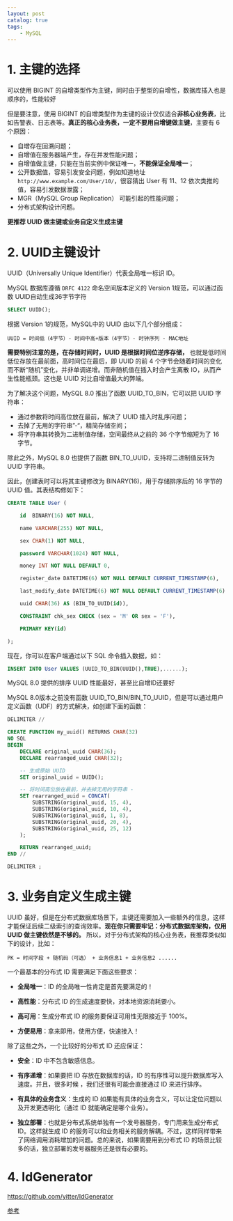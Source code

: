 ```yaml
---
layout: post   	
catalog: true 	
tags:
    - MySQL
---
```


# 1. 主键的选择

可以使用 BIGINT 的自增类型作为主键，同时由于整型的自增性，数据库插入也是顺序的，性能较好

但是要注意，使用 BIGINT 的自增类型作为主键的设计仅仅适合**非核心业务表**，比如告警表、日志表等。**真正的核心业务表，一定不要用自增键做主键**，主要有 6 个原因：

- 自增存在回溯问题；
- 自增值在服务器端产生，存在并发性能问题；
- 自增值做主键，只能在当前实例中保证唯一，**不能保证全局唯一**；
- 公开数据值，容易引发安全问题，例如知道地址`http://www.example.com/User/10/`，很容猜出 User 有 11、12 依次类推的值，容易引发数据泄露；
- MGR（MySQL Group Replication） 可能引起的性能问题；
- 分布式架构设计问题。

**更推荐 UUID 做主键或业务自定义生成主键**
# 2. UUID主键设计

UUID（Universally Unique Identifier）代表全局唯一标识 ID。

MySQL 数据库遵循 `DRFC 4122` 命名空间版本定义的 Version 1规范，可以通过函数 UUID自动生成36字节字符

```sql
SELECT UUID();
```

根据 Version 1的规范，MySQL中的 UUID 由以下几个部分组成：

```
UUID = 时间低（4字节）- 时间中高+版本（4字节）- 时钟序列 - MAC地址
```

**需要特别注意的是，在存储时间时，UUID 是根据时间位逆序存储，** 也就是低时间低位存放在最前面，高时间位在最后，即 UUID 的前 4 个字节会随着时间的变化而不断“随机”变化，并非单调递增。而非随机值在插入时会产生离散 IO，从而产生性能瓶颈。这也是 UUID 对比自增值最大的弊端。

为了解决这个问题，MySQL 8.0 推出了函数 UUID_TO_BIN，它可以把 UUID 字符串：

- 通过参数将时间高位放在最前，解决了 UUID 插入时乱序问题；
- 去掉了无用的字符串”-“，精简存储空间；
- 将字符串其转换为二进制值存储，空间最终从之前的 36 个字节缩短为了 16 字节。

除此之外，MySQL 8.0 也提供了函数 BIN_TO_UUID，支持将二进制值反转为 UUID 字符串。

因此，创建表时可以将其主键修改为 BINARY(16)，用于存储排序后的 16 字节的 UUID 值。其表结构修如下：

```sql
CREATE TABLE User (

    id  BINARY(16) NOT NULL,

    name VARCHAR(255) NOT NULL,

    sex CHAR(1) NOT NULL,

    password VARCHAR(1024) NOT NULL,

    money INT NOT NULL DEFAULT 0,

    register_date DATETIME(6) NOT NULL DEFAULT CURRENT_TIMESTAMP(6),

    last_modify_date DATETIME(6) NOT NULL DEFAULT CURRENT_TIMESTAMP(6) ON UPDATE CURRENT_TIMESTAMP(6),

    uuid CHAR(36) AS (BIN_TO_UUID(id)),

    CONSTRAINT chk_sex CHECK (sex = 'M' OR sex = 'F'),

    PRIMARY KEY(id)

);
```

现在，你可以在客户端通过以下 SQL 命令插入数据，如：

```sql
INSERT INTO User VALUES (UUID_TO_BIN(UUID(),TRUE),......);
```

MySQL 8.0 提供的排序 UUID 性能最好，甚至比自增ID还要好

MySQL 8.0版本之前没有函数 UUID_TO_BIN/BIN_TO_UUID，但是可以通过用户定义函数（UDF）的方式解决，如创建下面的函数：

```sql
DELIMITER //

CREATE FUNCTION my_uuid() RETURNS CHAR(32)
NO SQL
BEGIN
    DECLARE original_uuid CHAR(36);
    DECLARE rearranged_uuid CHAR(32);

    -- 生成原始 UUID
    SET original_uuid = UUID();

    -- 将时间高位放在最前，并去掉无用的字符串 -
    SET rearranged_uuid = CONCAT(
        SUBSTRING(original_uuid, 15, 4), 
        SUBSTRING(original_uuid, 10, 4), 
        SUBSTRING(original_uuid, 1, 8), 
        SUBSTRING(original_uuid, 20, 4), 
        SUBSTRING(original_uuid, 25, 12)
    );

    RETURN rearranged_uuid;
END //

DELIMITER ;
```
# 3. 业务自定义生成主键

UUID 虽好，但是在分布式数据库场景下，主键还需要加入一些额外的信息，这样才能保证后续二级索引的查询效率。**现在你只需要牢记：分布式数据库架构，仅用 UUID 做主键依然是不够的。** 所以，对于分布式架构的核心业务表，我推荐类似如下的设计，比如：

```
PK = 时间字段 + 随机码（可选） + 业务信息1 + 业务信息2 ......
```

一个最基本的分布式 ID 需要满足下面这些要求：

- **全局唯一**：ID 的全局唯一性肯定是首先要满足的！
    
- **高性能**：分布式 ID 的生成速度要快，对本地资源消耗要小。
    
- **高可用**：生成分布式 ID 的服务要保证可用性无限接近于 100%。
    
- **方便易用**：拿来即用，使用方便，快速接入！
    

除了这些之外，一个比较好的分布式 ID 还应保证：

- **安全**：ID 中不包含敏感信息。
    
- **有序递增**：如果要把 ID 存放在数据库的话，ID 的有序性可以提升数据库写入速度。并且，很多时候 ，我们还很有可能会直接通过 ID 来进行排序。
    
- **有具体的业务含义**：生成的 ID 如果能有具体的业务含义，可以让定位问题以及开发更透明化（通过 ID 就能确定是哪个业务）。
    
- **独立部署**：也就是分布式系统单独有一个发号器服务，专门用来生成分布式 ID。这样就生成 ID 的服务可以和业务相关的服务解耦。不过，这样同样带来了网络调用消耗增加的问题。总的来说，如果需要用到分布式 ID 的场景比较多的话，独立部署的发号器服务还是很有必要的。

# 4. IdGenerator

https://github.com/yitter/IdGenerator



[参考](https://learn.lianglianglee.com/%e4%b8%93%e6%a0%8f/MySQL%e5%ae%9e%e6%88%98%e5%ae%9d%e5%85%b8/05%20%20%e8%a1%a8%e7%bb%93%e6%9e%84%e8%ae%be%e8%ae%a1%ef%bc%9a%e5%bf%98%e8%ae%b0%e8%8c%83%e5%bc%8f%e5%87%86%e5%88%99.md)